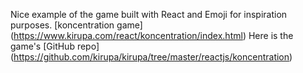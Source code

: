 Nice example of the game built with React and Emoji for inspiration purposes.
[koncentration game] (https://www.kirupa.com/react/koncentration/index.html)
Here is the game's [GitHub repo] (https://github.com/kirupa/kirupa/tree/master/reactjs/koncentration)
